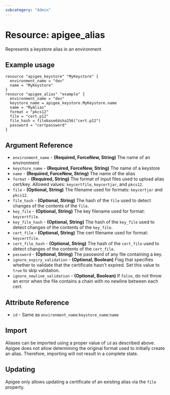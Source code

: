 ```yaml
---
subcategory: "Admin"
---
```

# Resource: apigee_alias
Represents a keystore alias in an environment
## Example usage
```hcl
resource "apigee_keystore" "MyKeystore" {
  environment_name = "dev"
  name = "MyKeystore"
}
resource "apigee_alias" "example" {
  environment_name = "dev"
  keystore_name = apigee_keystore.MyKeystore.name
  name = "MyAlias"
  format = "pkcs12"
  file = "cert.p12"
  file_hash = filebase64sha256("cert.p12")
  password = "certpassword"
}
```
## Argument Reference
* `environment_name` - **(Required, ForceNew, String)** The name of an environment
* `keystore_name` - **(Required, ForceNew, String)** The name of a keystore
* `name` - **(Required, ForceNew, String)** The name of the alias
* `format` - **(Required, String)** The format of input files used to upload alias cert/key. Allowed values: `keycertfile`, `keycertjar`, and `pkcs12`.
* `file` - **(Optional, String)** The filename used for formats: `keycertjar` and `pkcs12`.
* `file_hash` - **(Optional, String)** The hash of the `file` used to detect changes of the contents of the `file`.
* `key_file` - **(Optional, String)** The key filename used for format: `keycertfile`.
* `key_file_hash` - **(Optional, String)** The hash of the `key_file` used to detect changes of the contents of the `key_file`.
* `cert_file` - **(Optional, String)** The cert filename used for format: `keycertfile`.
* `cert_file_hash` - **(Optional, String)** The hash of the `cert_file` used to detect changes of the contents of the `cert_file`.
* `password` - **(Optional, String)** The password of any file containing a key.
* `ignore_expiry_validation` - **(Optional, Boolean)** Flag that specifies whether to validate that the certificate hasn't expired. Set this value to `true` to skip validation.
* `ignore_newline_validation` - **(Optional, Boolean)** If `false`, do not throw an error when the file contains a chain with no newline between each cert.
## Attribute Reference
* `id` - Same as `environment_name`:`keystore_name`:`name`
## Import
Aliases can be imported using a proper value of `id` as described above.  Apigee does not allow determining the original format used to initially create an alias.  Therefore, importing will not result in a complete state.
## Updating
Apigee only allows updating a certificate of an existing alias via the `file` property.
